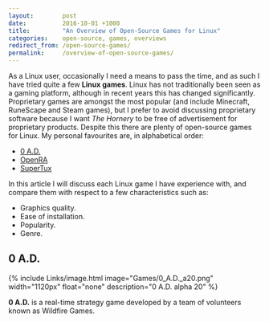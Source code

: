 ```yaml
---
layout:        post
date:          2016-10-01 +1000
title:         "An Overview of Open-Source Games for Linux"
categories:    open-source, games, overviews
redirect_from: /open-source-games/
permalink:     /overview-of-open-source-games/
---
```


As a Linux user, occasionally I need a means to pass the time, and as such I have tried quite a few **Linux games**. Linux has not traditionally been seen as a gaming platform, although in recent years this has changed significantly. Proprietary games are amongst the most popular (and include Minecraft, RuneScape and Steam games), but I prefer to avoid discussing proprietary software because I want *The Hornery* to be free of advertisement for proprietary products. Despite this there are plenty of open-source games for Linux. My personal favourites are, in alphabetical order:

* [0 A.D.](https://play0ad.com)
* [OpenRA](http://www.openra.net/)
* [SuperTux](http://supertux.github.io/)

In this article I will discuss each Linux game I have experience with, and compare them with respect to a few characteristics such as:

* Graphics quality.
* Ease of installation.
* Popularity.
* Genre.

## 0 A.D.
{% include Links/image.html image="Games/0_A.D._a20.png" width="1120px" float="none" description="0 A.D. alpha 20" %}

**0 A.D.** is a real-time strategy game developed by a team of volunteers known as Wildfire Games. 

